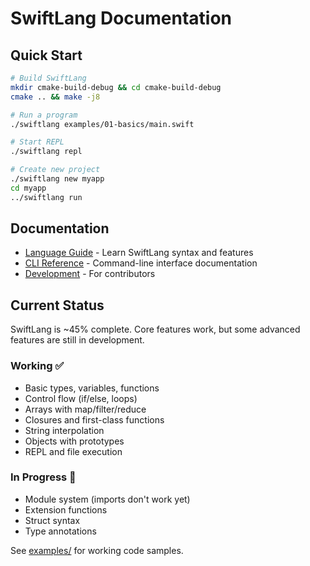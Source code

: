 # SwiftLang Documentation

## Quick Start

```bash
# Build SwiftLang
mkdir cmake-build-debug && cd cmake-build-debug
cmake .. && make -j8

# Run a program
./swiftlang examples/01-basics/main.swift

# Start REPL
./swiftlang repl

# Create new project
./swiftlang new myapp
cd myapp
../swiftlang run
```

## Documentation

- [Language Guide](language.md) - Learn SwiftLang syntax and features
- [CLI Reference](cli.md) - Command-line interface documentation
- [Development](development.md) - For contributors

## Current Status

SwiftLang is ~45% complete. Core features work, but some advanced features are still in development.

### Working ✅
- Basic types, variables, functions
- Control flow (if/else, loops)
- Arrays with map/filter/reduce
- Closures and first-class functions
- String interpolation
- Objects with prototypes
- REPL and file execution

### In Progress 🚧
- Module system (imports don't work yet)
- Extension functions
- Struct syntax
- Type annotations

See [examples/](../examples/) for working code samples.